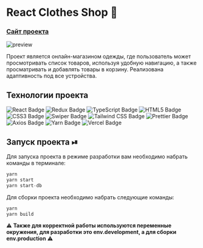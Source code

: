 # React Clothes Shop 👔

<h3><a href="https://react-clothes-shop.vercel.app/">Сайт проекта</a></h3>

![preview](https://user-images.githubusercontent.com/68905021/232017384-0052c7a9-bc1c-4a29-864c-205eece6cced.gif)

Проект является онлайн-магазином одежды, где пользователь может просмотривать список товаров, используя удобную навигацию, а также просматривать и добавлять товары в корзину. Реализована адаптивность под все устройства.

## Технологии проекта

![React Badge](https://img.shields.io/badge/React-61DAFB?logo=react&logoColor=000&style=flat-square)
![Redux Badge](https://img.shields.io/badge/Redux-764ABC?logo=redux&logoColor=fff&style=flat-square)
![TypeScript Badge](https://img.shields.io/badge/TypeScript-3178C6?logo=typescript&logoColor=fff&style=flat-square)
![HTML5 Badge](https://img.shields.io/badge/HTML5-E34F26?logo=html5&logoColor=fff&style=flat-square)
![CSS3 Badge](https://img.shields.io/badge/CSS3-1572B6?logo=css3&logoColor=fff&style=flat-square)
![Swiper Badge](https://img.shields.io/badge/Swiper-6332F6?logo=swiper&logoColor=fff&style=flat-square)
![Tailwind CSS Badge](https://img.shields.io/badge/Tailwind%20CSS-06B6D4?logo=tailwindcss&logoColor=fff&style=flat-square)
![Prettier Badge](https://img.shields.io/badge/Prettier-F7B93E?logo=prettier&logoColor=fff&style=flat-square)
![Axios Badge](https://img.shields.io/badge/Axios-5A29E4?logo=axios&logoColor=fff&style=flat-square)
![Yarn Badge](https://img.shields.io/badge/Yarn-2C8EBB?logo=yarn&logoColor=fff&style=flat-square)
![Vercel Badge](https://img.shields.io/badge/Vercel-000?logo=vercel&logoColor=fff&style=flat-square)

## Запуск проекта ⏯

Для запуска проекта в режиме разработки вам необходимо набрать команды в терминале:

```javascript
yarn
yarn start
yarn start-db
```

Для сборки проекта необходимо набрать следующие команды:

```javascript
yarn
yarn build
```

⚠️ <strong>Также для корректной работы используются переменные окружения, для разработки это env.development, а для сборки env.production</strong> ⚠️

